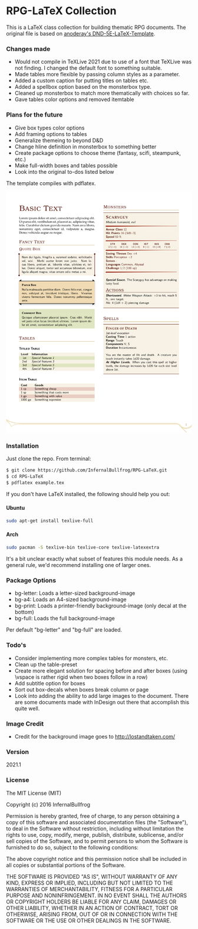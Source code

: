 # RPG-LaTeX Collection

This is a LaTeX class collection for building thematic RPG documents. The 
original file is based on 
[anoderay's DND-5E-LaTeX-Template](https://github.com/anoderay/DND-5e-LaTeX-Template).

### Changes made
 - Would not compile in TeXLive 2021 due to use of a font that TeXLive was
   not finding. I changed the default font to something suitable.
 - Made tables more flexible by passing column styles as a parameter.
 - Added a custom caption for putting titles on tables etc.
 - Added a spellbox option based on the monsterbox type.
 - Cleaned up monsterbox to match more thematically with choices so far.
 - Gave tables color options and removed itemtable

### Plans for the future
 - Give box types color options
 - Add framing options to tables
 - Generalize themeing to beyond D&D
 - Change hline definition in monsterbox to something better
 - Create package options to choose theme (fantasy, scifi, steampunk, etc.)
 - Make full-width boxes and tables possible
 - Look into the original to-dos listed below

The template compiles with pdflatex.

![Preview](https://github.com/InfernalBullfrog/RPG-LaTeX/raw/master/scrot.png)


### Installation

Just clone the repo. From terminal:

```sh
$ git clone https://github.com/InfernalBullfrog/RPG-LaTeX.git
$ cd RPG-LaTeX
$ pdflatex example.tex
```

If you don't have LaTeX installed, the following should help you out:
#### Ubuntu
```sh
sudo apt-get install texlive-full
```
#### Arch
```sh
sudo pacman -S texlive-bin texlive-core texlive-latexextra
```
It's a bit unclear exactly what subset of features this module needs. As a 
general rule, we'd recommend installing one of larger ones.

### Package Options
- bg-letter: Loads a letter-sized background-image
- bg-a4: Loads an A4-sized background-image
- bg-print: Loads a printer-friendly background-image (only decal at the bottom)
- bg-full: Loads the full background-image

Per default "bg-letter" and "bg-full" are loaded.

### Todo's

 - Consider implementing more complex tables for monsters, etc.
 - Clean up the table-preset
 - Create more elegant solution for spacing before and after boxes (using \vspace is rather rigid when two boxes follow in a row)
 - Add subtitle option for boxes
 - Sort out box-decals when boxes break column or page
 - Look into adding the ability to add large images to the document. There are some documents made with InDesign out there that accomplish this quite well.


### Image Credit

 - Credit for the background image goes to http://lostandtaken.com/

### Version
2021.1

### License
The MIT License (MIT)

Copyright (c) 2016 InfernalBullfrog

Permission is hereby granted, free of charge, to any person obtaining a copy of this software and associated documentation files (the "Software"), to deal in the Software without restriction, including without limitation the rights to use, copy, modify, merge, publish, distribute, sublicense, and/or sell copies of the Software, and to permit persons to whom the Software is furnished to do so, subject to the following conditions:

The above copyright notice and this permission notice shall be included in all copies or substantial portions of the Software.

THE SOFTWARE IS PROVIDED "AS IS", WITHOUT WARRANTY OF ANY KIND, EXPRESS OR IMPLIED, INCLUDING BUT NOT LIMITED TO THE WARRANTIES OF MERCHANTABILITY, FITNESS FOR A PARTICULAR PURPOSE AND NONINFRINGEMENT. IN NO EVENT SHALL THE AUTHORS OR COPYRIGHT HOLDERS BE LIABLE FOR ANY CLAIM, DAMAGES OR OTHER LIABILITY, WHETHER IN AN ACTION OF CONTRACT, TORT OR OTHERWISE, ARISING FROM, OUT OF OR IN CONNECTION WITH THE SOFTWARE OR THE USE OR OTHER DEALINGS IN THE SOFTWARE.
